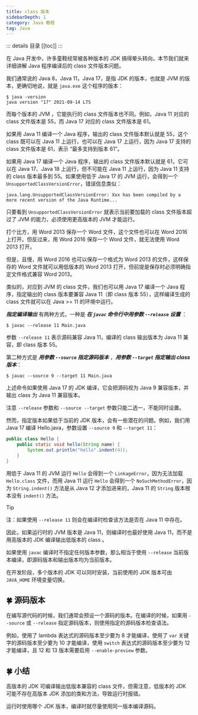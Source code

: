 ```yaml
---
title: class 版本
sidebarDepth: 1
category: Java 教程
tag: Java
---
```


::: details 目录
[[toc]]
:::

在 Java 开发中，许多童鞋经常被各种版本的 JDK 搞得晕头转向，本节我们就来详细讲解 Java 程序编译后的 class 文件版本问题。

我们通常说的 Java 8，Java 11，Java 17，是指 JDK 的版本，也就是 JVM 的版本，更确切地说，就是 `java.exe` 这个程序的版本：

```
$ java -version
java version "17" 2021-09-14 LTS
```

而每个版本的 JVM ，它能执行的 class 文件版本也不同。例如，Java 11 对应的 class 文件版本是 55，而 Java 17 对应的 class 文件版本是 61。

如果用 Java 11 编译一个 Java 程序，输出的 class 文件版本默认就是 55，这个 class 既可以在 Java 11 上运行，也可以在 Java 17 上运行，因为 Java 17 支持的 class 文件版本是 61，表示 “最多支持到版本 61”。

如果用 Java 17 编译一个 Java 程序，输出的 class 文件版本默认就是 61，它可以在 Java 17、Java 18 上运行，但不可能在 Java 11 上运行，因为 Java 11 支持的 class 版本最多到 55。如果使用低于 Java 17 的 JVM 运行，会得到一个 `UnsupportedClassVersionError`，错误信息类似：

```
java.lang.UnsupportedClassVersionError: Xxx has been compiled by a more recent version of the Java Runtime...
```

只要看到 `UnsupportedClassVersionError` 就表示当前要加载的 class 文件版本超过了 JVM 的能力，必须使用更高版本的 JVM 才能运行。

打个比方，用 Word 2013 保存一个 Word 文件，这个文件也可以在 Word 2016 上打开。但反过来，用 Word 2016 保存一个 Word 文件，就无法使用 Word 2013 打开。

但是，且慢，用 Word 2016 也可以保存一个格式为 Word 2013 的文件，这样保存的 Word 文件就可以用低版本的 Word 2013 打开，但前提是保存时必须明确指定文件格式兼容 Word 2013。

类似的，对应到 JVM 的 class 文件，我们也可以用 Java 17 编译一个 Java 程序，指定输出的 class 版本要兼容 Java 11（即 class 版本 55），这样编译生成的 class 文件就可以在 Java >= 11 的环境中运行。

**_指定编译输出_** 有两种方式，一种是 **_在 `javac` 命令行中用参数 `--release` 设置_** ：

```
$ javac --release 11 Main.java
```

参数 `--release 11` 表示源码兼容 Java 11，编译的 class 输出版本为 Java 11 兼容，即 class 版本 55。

第二种方式是 **_用参数 `--source` 指定源码版本_** ，**_用参数 `--target` 指定输出 class 版本_**：

```
$ javac --source 9 --target 11 Main.java
```

上述命令如果使用 Java 17 的 JDK 编译，它会把源码视为 Java 9 兼容版本，并输出 class 为 Java 11 兼容版本。

注意 `--release` 参数和 `--source --target` 参数只能二选一，不能同时设置。

然而，指定版本如果低于当前的 JDK 版本，会有一些潜在的问题。例如，我们用 Java 17 编译 Hello.java，参数设置 `--source 9` 和 `--target 11`：

```java
public class Hello {
    public static void hello(String name) {
        System.out.println("hello".indent(4));
    }
}
```

用低于 Java 11 的 JVM 运行 `Hello` 会得到一个 `LinkageError`，因为无法加载 `Hello.class` 文件，而用 Java 11 运行 `Hello` 会得到一个 `NoSuchMethodError`，因为 `String.indent()` 方法是从 Java 12 才添加进来的，Java 11 的 `String` 版本根本没有 `indent()` 方法。

> [!tip]
> 注：如果使用 `--release 11` 则会在编译时检查该方法是否在 Java 11 中存在。

因此，如果运行时的 JVM 版本是 Java 11，则编译时也最好使用 Java 11，而不是用高版本的 JDK 编译输出低版本的 class 。

如果使用 `javac` 编译时不指定任何版本参数，那么相当于使用 `--release` 当前版本编译，即源码版本和输出版本均为当前版本。

在开发阶段，多个版本的 JDK 可以同时安装，当前使用的 JDK 版本可由 `JAVA_HOME` 环境变量切换。

## 🍀 源码版本

在编写源代码的时候，我们通常会预设一个源码的版本。在编译的时候，如果用 `--source` 或 `--release` 指定源码版本，则使用指定的源码版本检查语法。

例如，使用了 lambda 表达式的源码版本至少要为 8 才能编译，使用了 `var` 关键字的源码版本至少要为 10 才能编译，使用 `switch` 表达式的源码版本至少要为 12 才能编译，且 12 和 13 版本需要启用 `--enable-preview` 参数。

## 🍀 小结

高版本的 JDK 可编译输出低版本兼容的 class 文件，但需注意，低版本的 JDK 可能不存在高版本 JDK 添加的类和方法，导致运行时报错。

运行时使用哪个 JDK 版本，编译时就尽量使用同一版本编译源码。
